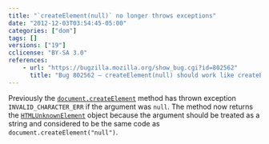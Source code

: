 ```yaml
---
title: "`createElement(null)` no longer throws exceptions"
date: "2012-12-03T03:54:45-05:00"
categories: ["dom"]
tags: []
versions: ["19"]
cclicense: "BY-SA 3.0"
references:
    - url: "https://bugzilla.mozilla.org/show_bug.cgi?id=802562"
      title: "Bug 802562 – createElement(null) should work like createElement(\"null\")"
---
```

Previously the [`document.createElement`](https://developer.mozilla.org/docs/Web/API/document.createElement) method has thrown exception `INVALID_CHARACTER_ERR` if the argument was `null`. The method now returns the [`HTMLUnknownElement`](https://developer.mozilla.org/docs/Web/API/HTMLUnknownElement) object because the argument should be treated as a string and considered to be the same code as `document.createElement("null")`.
